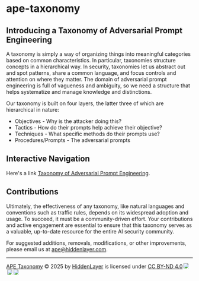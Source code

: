 # ape-taxonomy

## Introducing a Taxonomy of Adversarial Prompt Engineering
A taxonomy is simply a way of organizing things into meaningful categories based on common characteristics. In particular, taxonomies structure concepts in a hierarchical way. In security, taxonomies let us abstract out and spot patterns, share a common language, and focus controls and attention on where they matter. The domain of adversarial prompt engineering is full of vagueness and ambiguity, so we need a structure that helps systematize and manage knowledge and distinctions.

Our taxonomy is built on four layers, the latter three of which are hierarchical in nature:
- Objectives - Why is the attacker doing this?
- Tactics - How do their prompts help achieve their objective?
- Techniques - What specific methods do their prompts use?
- Procedures/Prompts - The adversarial prompts

## Interactive Navigation
Here's a link [Taxonomy of Adversarial Prompt Engineering](https://github.com/hiddenlayerai/ape-taxonomy).

## Contributions
Ultimately, the effectiveness of any taxonomy, like natural languages and conventions such as traffic rules, depends on its widespread adoption and usage. To succeed, it must be a community-driven effort. Your contributions and active engagement are essential to ensure that this taxonomy serves as a valuable, up-to-date resource for the entire AI security community. 

For suggested additions, removals, modifications, or other improvements, please email us at [ape@hiddenlayer.com](mailto:ape@hiddenlayer.com).

***

<a href="https://github.com/hiddenlayerai/ape-taxonomy">APE Taxonomy</a> © 2025 by <a href="https://hiddenlayer.com">HiddenLayer</a> is licensed under <a href="https://creativecommons.org/licenses/by-nd/4.0/">CC BY-ND 4.0</a><img src="https://mirrors.creativecommons.org/presskit/icons/cc.svg" style="max-width: 1em;max-height:1em;margin-left: .2em;"><img src="https://mirrors.creativecommons.org/presskit/icons/by.svg" style="max-width: 1em;max-height:1em;margin-left: .2em;"><img src="https://mirrors.creativecommons.org/presskit/icons/nd.svg" style="max-width: 1em;max-height:1em;margin-left: .2em;">
